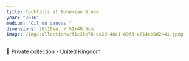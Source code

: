 ```yaml
---
title: Cocktails at Bohemian Grove
year: "2016"
medium: "Oil on canvas "
dimensions: 20x16in. / 51x40.5cm
image: /img/collections/f1c35e76-ee2d-48e1-89f3-e714cb8d2441.jpeg
---
```

🔴 Private collection - United Kingdom 
